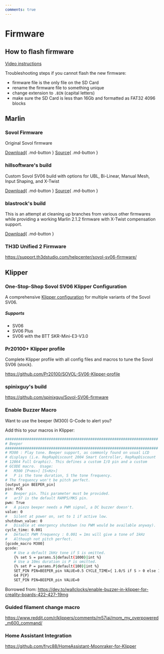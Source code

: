```yaml
---
comments: true
---
```

# Firmware

## How to flash firmware

[Video instructions](https://www.youtube.com/watch?v=p6l253OJa34)

Troubleshooting steps if you cannot flash the new firmware:

- firmware file is the only file on the SD Card
- rename the firmware file to something unique
- change extension to `.BIN` (capital letters)
- make sure the SD Card is less than 16Gb and formatted as FAT32 4096 blocks

## Marlin 

### Sovol Firmware

Original Sovol firmware

[Download](https://sovol3d.com/pages/download){ .md-button }
[Source](https://github.com/Sovol3d/Sv06-Source-Code){ .md-button }

### hillsoftware's build

Custom Sovol SV06 build with options for UBL, Bi-Linear, Manual Mesh, Input Shaping, and X-Twist

[Download](https://github.com/hillsoftware/sv06/releases){ .md-button }
[Source](https://github.com/hillsoftware/sv06){ .md-button }

### blastrock's build

This is an attempt at cleaning up branches from various other firmwares while providing a working Marlin 2.1.2 firmware with X-Twist compensation support.

[Download](https://github.com/blastrock/Marlin-sv06/releases){ .md-button }

### TH3D Unified 2 Firmware

<https://support.th3dstudio.com/helpcenter/sovol-sv06-firmware/>

## Klipper

### One-Stop-Shop Sovol SV06 Klipper Configuration

A comprehensive [Klipper configuration](https://github.com/bassamanator/Sovol-SV06-firmware/) for multiple variants of the Sovol SV06.

##### Supports
 
- SV06
- SV06 Plus
- SV06 with the BTT SKR-Mini-E3-V3.0

### Pr20100+ Klipper profile

Complete Klipper profile with all config files and macros to tune the Sovol SV06 (stock).

<https://github.com/Pr20100/SOVOL-SV06-Klipper-profile>

### spinixguy's build

<https://github.com/spinixguy/Sovol-SV06-firmware>

### Enable Buzzer Macro

Want to use the beeper (M300) G-Code to alert you?

Add this to your macros in Klipper:

```sh
######################################################################
# Beeper
######################################################################
# M300 : Play tone. Beeper support, as commonly found on usual LCD
# displays (i.e. RepRapDiscount 2004 Smart Controller, RepRapDiscount
# 12864 Full Graphic). This defines a custom I/O pin and a custom
# GCODE macro.  Usage:
#   M300 [P<ms>] [S<Hz>]
#   P is the tone duration, S the tone frequency.
# The frequency won't be pitch perfect.
[output_pin BEEPER_pin]
pin: PC6
#   Beeper pin. This parameter must be provided.
#   ar37 is the default RAMPS/MKS pin.
pwm: True
#   A piezo beeper needs a PWM signal, a DC buzzer doesn't.
value: 0
#   Silent at power on, set to 1 if active low.
shutdown_value: 0
#   Disable at emergency shutdown (no PWM would be available anyway).
cycle_time: 0.001
#   Default PWM frequency : 0.001 = 1ms will give a tone of 1kHz
#   Although not pitch perfect.
[gcode_macro M300]
gcode:
    # Use a default 1kHz tone if S is omitted.
    {% set S = params.S|default(1000)|int %}
    # Use a 10ms duration is P is omitted.
    {% set P = params.P|default(100)|int %}
    SET_PIN PIN=BEEPER_pin VALUE=0.5 CYCLE_TIME={ 1.0/S if S > 0 else 1 }
    G4 P{P}
    SET_PIN PIN=BEEPER_pin VALUE=0
```

Borrowed from: <https://dev.to/wallclocks/enable-buzzer-in-klipper-for-creality-boards-422-427-19mg>

### Guided filament change macro

<https://www.reddit.com/r/klippers/comments/m57iai/mom_my_overpowered_m600_command/>

### Home Assistant Integration

<https://github.com/fryc88/HomeAssistant-Moonraker-for-Klipper>